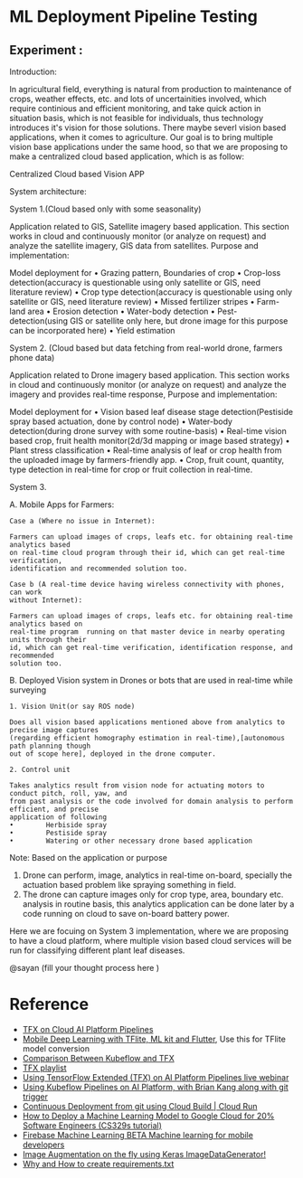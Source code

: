 # ML Deployment Pipeline Testing
## Experiment : 

Introduction:

In agricultural field, everything is natural from production to maintenance of crops, weather effects, etc. and lots of uncertainities involved, which require continious and efficient monitoring, and take quick action in situation basis, which is not feasible for individuals, thus technology introduces it's vision for those solutions. There maybe severl vision based applications, when it comes to agriculture. Our goal is to bring multiple vision base applications under the same hood, so that we are proposing to make a centralized cloud based application, which is as follow:

Centralized Cloud based Vision APP

System architecture:

System 1.(Cloud based only with some seasonality) 

Application related to GIS, Satellite imagery based application. This section works
in cloud and continuously monitor (or analyze on request) and analyze the satellite
imagery, GIS data from satellites. Purpose and implementation:

Model deployment for 
•        Grazing pattern, Boundaries of crop
•        Crop-loss detection(accuracy is questionable using only satellite or GIS, need 
        literature review)
•        Crop type detection(accuracy is questionable using only satellite or GIS, need 
        literature review)
•        Missed fertilizer stripes
•        Farm-land area
•        Erosion detection
•        Water-body detection
•        Pest-detection(using GIS or satellite only here, but drone image for this purpose can
        be incorporated here)
•        Yield estimation

System 2. (Cloud based but data fetching from real-world drone, farmers phone data) 

Application related to Drone imagery based application. This section works in cloud 
and continuously monitor (or analyze on request) and analyze the imagery and 
provides real-time response, Purpose and implementation:

Model deployment for
•        Vision based leaf disease stage detection(Pestiside spray based actuation, done by 
        control node) 
•        Water-body detection(during drone survey with some routine-basis)
•        Real-time vision based crop, fruit health monitor(2d/3d mapping or image based 
        strategy)
•        Plant stress classification
•        Real-time analysis of leaf or crop health from the uploaded image by farmers-friendly
        app. 
•        Crop, fruit count, quantity, type detection in real-time for crop or fruit collection in 
        real-time.

System 3. 

A. Mobile Apps for Farmers:

    Case a (Where no issue in Internet): 

    Farmers can upload images of crops, leafs etc. for obtaining real-time analytics based 
    on real-time cloud program through their id, which can get real-time verification, 
    identification and recommended solution too.

    Case b (A real-time device having wireless connectivity with phones, can work 
    without Internet):

    Farmers can upload images of crops, leafs etc. for obtaining real-time analytics based on
    real-time program  running on that master device in nearby operating units through their
    id, which can get real-time verification, identification response, and recommended 
    solution too.

B. Deployed Vision system in Drones or bots that are used in real-time while surveying

    1. Vision Unit(or say ROS node)
    
    Does all vision based applications mentioned above from analytics to precise image captures
    (regarding efficient homography estimation in real-time),[autonomous path planning though
    out of scope here], deployed in the drone computer.
    
    2. Control unit

    Takes analytics result from vision node for actuating motors to conduct pitch, roll, yaw, and 
    from past analysis or the code involved for domain analysis to perform efficient, and precise
    application of following
    •        Herbiside spray
    •        Pestiside spray
    •        Watering or other necessary drone based application
   
   Note: Based on the application or purpose
   
   1. Drone can perform, image, analytics in real-time on-board, specially the actuation 
   based problem like spraying something in field.
   2. The drone can capture images only for crop type, area, boundary etc. analysis in 
   routine basis, this analytics application can be done later by a code running on cloud to
   save on-board battery power. 

Here we are focuing on System 3 implementation, where we are proposing to have a cloud platform, where multiple vision based cloud services will be run for classifying different plant leaf diseases. 

@sayan (fill your thought process here ) 












# Reference

* [TFX on Cloud AI Platform Pipelines](https://github.com/tensorflow/tfx/blob/master/docs/tutorials/tfx/cloud-ai-platform-pipelines.md)
* [Mobile Deep Learning with TFlite, ML kit and Flutter](https://drive.google.com/drive/folders/1TV3jpPnFbd4pxiVxxxEKxSsZibwUqoVo?usp=sharing), Use this for TFlite model conversion
* [Comparison Between Kubeflow and TFX](https://github.com/Future-AI-Laboratory/deployment-testing/blob/master/Comparison-Kubeflow-TFX.pdf)
* [TFX playlist](https://www.youtube.com/watch?v=YeuvR6m6ACQ&list=PLQY2H8rRoyvxR15n04JiW0ezF5HQRs_8F)
* [Using TensorFlow Extended (TFX) on AI Platform Pipelines live webinar](https://www.youtube.com/watch?v=RpWeVvAFzJE)
* [Using Kubeflow Pipelines on AI Platform, with Brian Kang along with git trigger](https://www.youtube.com/watch?v=qx7MLcbCo5g)
* [Continuous Deployment from git using Cloud Build | Cloud Run](https://cloud.google.com/run/docs/continuous-deployment-with-cloud-build)
* [How to Deploy a Machine Learning Model to Google Cloud for 20% Software Engineers (CS329s tutorial)](https://youtu.be/fw6NMQrYc6w)
* [Firebase Machine Learning BETA Machine learning for mobile developers](https://firebase.google.com/products/ml)
* [Image Augmentation on the fly using Keras ImageDataGenerator!](https://www.analyticsvidhya.com/blog/2020/08/image-augmentation-on-the-fly-using-keras-imagedatagenerator/)
* [Why and How to create requirements.txt](https://blog.usejournal.com/why-and-how-to-make-a-requirements-txt-f329c685181e)
